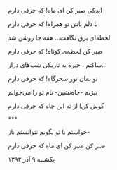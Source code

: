 <!-- 
.. title: صبر کن ماه
.. slug: sabr-kon-mah
.. date: 2015-11-30 21:50:03 UTC
.. tags: غزل
.. category: 
.. link: 
.. description: 
.. type: text
-->

اندکی صبر کن ای ماه! که حرفی دارم

با دلم باش تو همراه! که حرفی دارم

لحظه‌ای برق نگاهت... همه جا روشن شد

صبر کن لحظه‌ی کوتاه! که حرفی دارم

ساکتم ، خیره به تاریکی شب‌های دراز...

تو بمان نور سحرگاه! که حرفی دارم

بیژنم -چاه‌نشین- نام تو را می‌خوانم

گوش کن! از ته این چاه که حرفی دارم

`***`

خواستم با تو بگویم نتوانستم باز-

صبر کن صبر کن ای ماه که حرفی دارم

یکشنبه ۹ آذر ۱۳۹۳
